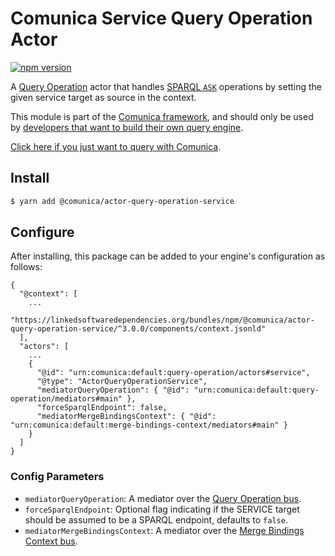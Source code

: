 # Comunica Service Query Operation Actor

[![npm version](https://badge.fury.io/js/%40comunica%2Factor-query-operation-service.svg)](https://www.npmjs.com/package/@comunica/actor-query-operation-service)

A [Query Operation](https://github.com/comunica/comunica/tree/master/packages/bus-query-operation) actor that handles [SPARQL `ASK`](https://www.w3.org/TR/sparql11-query/#ask) operations
by setting the given service target as source in the context.

This module is part of the [Comunica framework](https://github.com/comunica/comunica),
and should only be used by [developers that want to build their own query engine](https://comunica.dev/docs/modify/).

[Click here if you just want to query with Comunica](https://comunica.dev/docs/query/).

## Install

```bash
$ yarn add @comunica/actor-query-operation-service
```

## Configure

After installing, this package can be added to your engine's configuration as follows:
```text
{
  "@context": [
    ...
    "https://linkedsoftwaredependencies.org/bundles/npm/@comunica/actor-query-operation-service/^3.0.0/components/context.jsonld"  
  ],
  "actors": [
    ...
    {
      "@id": "urn:comunica:default:query-operation/actors#service",
      "@type": "ActorQueryOperationService",
      "mediatorQueryOperation": { "@id": "urn:comunica:default:query-operation/mediators#main" },
      "forceSparqlEndpoint": false,
      "mediatorMergeBindingsContext": { "@id": "urn:comunica:default:merge-bindings-context/mediators#main" }
    }
  ]
}
```

### Config Parameters

* `mediatorQueryOperation`: A mediator over the [Query Operation bus](https://github.com/comunica/comunica/tree/master/packages/bus-query-operation).
* `forceSparqlEndpoint`: Optional flag indicating if the SERVICE target should be assumed to be a SPARQL endpoint, defaults to `false`.
* `mediatorMergeBindingsContext`: A mediator over the [Merge Bindings Context bus](https://github.com/comunica/comunica/tree/master/packages/bus-merge-bindings-context).
